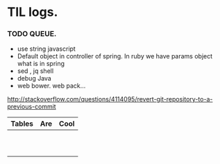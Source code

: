 # TIL logs.


### TODO QUEUE.
- use string javascript
- Default object in controller of spring. In ruby we have params object what is in spring
- sed , jq shell
- debug Java
- web bower. web pack…

http://stackoverflow.com/questions/4114095/revert-git-repository-to-a-previous-commit




| Tables                       |      Are                          |  Cool                     |
|------------------------------|-----------------------------------|---------------------------|
|                              |                                   |                           |
|                              |                                   |                           |
|                              |                                   |                           |
|                              |                                   |                           |
|                              |                                   |                           |
|                              |                                   |                           |
|                              |                                   |                           |
|                              |                                   |                           |
|                              |                                   |                           |
|                              |                                   |                           |




